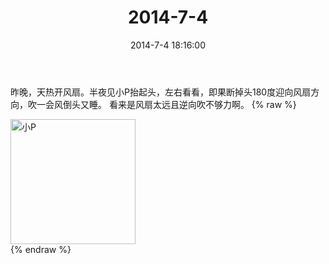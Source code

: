 ﻿---
title: 2014-7-4
date: 2014-7-4 18:16:00
tags:
categories: 妈妈
---
昨晚，天热开风扇。半夜见小P抬起头，左右看看，即果断掉头180度迎向风扇方向，吹一会风倒头又睡。
看来是风扇太远且逆向吹不够力啊。
{% raw %}
<div style="width:500 px">
<div style="float:left; width:100 px"><img src="/images/微信图片_20171010153744.jpg" width="200" alt="小P"></div>
<div style="clear:both"></div>
</div>
{% endraw %}